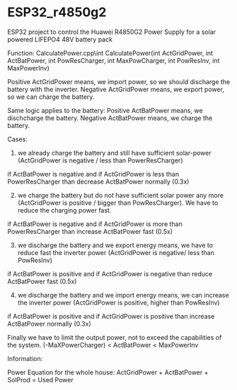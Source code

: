 # ESP32_r4850g2
ESP32 project to control the Huawei R4850G2 Power Supply for a solar powered LIFEPO4 48V battery pack


 
Function: CalculatePower.cpp\int CalculatePower(int ActGridPower, int ActBatPower, int PowResCharger, int MaxPowCharger, int PowResInv, int MaxPowerInv)

Positive ActGridPower means, we import power, so we should discharge the battery with the inverter.
Negative ActGridPower means, we export power, so we can charge the battery.

Same logic applies to the battery:
Positive ActBatPower means, we dischcharge the battery.
Negative ActBatPower means, we charge the battery.

Cases:
1) we already charge the battery and still have sufficient solar-power (ActGridPower is negative / less than PowerResCharger)

if ActBatPower is negative
    and if ActGridPower is less than PowerResCharger
        than decrease ActBatPower normally (0.3x)

2) we charge the battery but do not have sufficient solar power any more (ActGridPower is positive / bigger than PowResCharger). We have to reduce the charging power fast.

if ActBatPower is negative
    and if ActGridPower is more than PowerResCharger
        than increase ActBatPower fast (0.5x)


3) we discharge the battery and we export energy means, we have to reduce fast the inverter power (ActGridPower is negative/ less than PowResInv)

if ActBatPower is positive
    and if ActGridPower is negative
        than reduce ActBatPower fast (0.5x)


4) we discharge the battery and we import energy means, we can increase the inverter power (ActGridPower is positive, higher than PowResInv)

if ActBatPower is positive
    and if ActGridPower is positive
        than increase ActBatPower normally (0.3x)

Finally we have to limit the output power, not to exceed the capabilities of the system.
(-MaXPowerCharger)  <    ActBatPower     <  MaxPowerInv



Information: 

Power Equation for the whole house:         ActGridPower + ActBatPower + SolProd = Used Power
